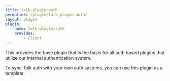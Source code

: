 ```yaml
---
title: talk-plugin-auth
permalink: /plugin/talk-plugin-auth/
layout: plugin
plugin:
    name: talk-plugin-auth
    provides:
        - Client
---
```


This provides the base plugin that is the basis for all auth based plugins that
utilize our internal authentication system.

To sync Talk auth with your own auth systems, you can use this plugin as a
template.
